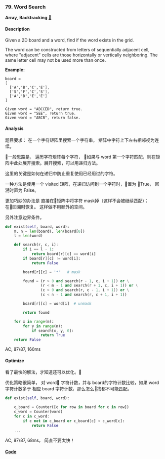 ### 79. Word Search

**Array**, **Backtracking**    [🧡](https://leetcode.com/problems/word-search)    

#### Description

Given a 2D board and a word, find if the word exists in the grid.

The word can be constructed from letters of sequentially adjacent cell, where "adjacent" cells are those horizontally or vertically neighboring. The same letter cell may not be used more than once.

**Example:**

```
board =
[
  ['A','B','C','E'],
  ['S','F','C','S'],
  ['A','D','E','E']
]

Given word = "ABCCED", return true.
Given word = "SEE", return true.
Given word = "ABCB", return false.
```

#### Analysis

题目要求： 在一个字符矩阵里搜索一个字符串。 矩阵中字符上下左右相邻视为连续。

一般思路是， 遍历字符矩阵每个字符， 如果与 word 第一个字符匹配，则在矩阵中此处展开搜索。展开搜索，可以用递归方法。

这里的关键是如何在递归中防止重复使用已经用过的字符。

一种方法是使用一个 visited 矩阵，在递归访问到一个字符时，置为 True， 回溯时置为 False。

更加巧妙的办法是 直接在矩阵中将字符 mask掉（这样不会被继续匹配）； 在回溯时恢复。 这样做不用额外的空间。

另外注意边界条件。

```python
def exist(self, board, word):
    m, n = len(board), len(board[0])
    l = len(word)

    def search(r, c, i):
        if i == l - 1:
            return board[r][c] == word[i]
        if board[r][c] != word[i]:
            return False

        board[r][c] = '*'   # mask

        found = (r > 0 and search(r - 1, c, i + 1)) or \
                (r < m - 1 and search(r + 1, c, i + 1)) or \
                (c > 0 and search(r, c - 1, i + 1)) or \
                (c < n - 1 and search(r, c + 1, i + 1))

        board[r][c] = word[i]  # unmask

        return found

    for x in range(m):
        for y in range(n):
            if search(x, y, 0):
                return True
    return False
```

AC, 87/87, 160ms

#### Optimize

看了最快的解法，才知道还可以优化。

优化策略很简单， 对 word 字符计数，并与 board的字符计数比较，如果 word字符计数多于 相应 board 字符计数，那么怎么找都不可能匹配。

```python
def exist(self, board, word):

    c_board = Counter([c for row in board for c in row])
    c_word = Counter(word)
    for c in c_word:
        if c not in c_board or c_board[c] < c_word[c]:
            return False
    ...
```

AC, 87/87, 68ms， 简直不要太快！

#### [Code](../python/79.%20Word%20Search.py)

